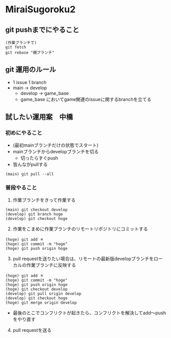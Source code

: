# MiraiSugoroku2

## git pushまでにやること
```
(作業ブランチで)
git fetch
git rebase "親ブランチ"
```


## git 運用のルール
- 1 issue 1 branch
- main → develop
  - develop → game_base
  - game_base においてgame関連のissueに関するbranchを立てる

## 試したい運用案　中橋
### 初めにやること
- (最初mainブランチだけの状態でスタート)
- mainブランチからdevelopブランチを切る
  - 切ったらすぐpush
- 皆んながpullする
```
(main) git pull --all
```

### 普段やること
1. 作業ブランチをきって作業する
```
(main) git checkout develop
(develop) git branch hoge
(develop) git checkout hoge
```
2. 作業をこまめに作業ブランチのリモートリポジトリにコミットする
```
(hoge) git add ＊
(hoge) git commit -m "hoge"
(hoge) git push origin hoge
```
3. pull requestを送りたい場合は、リモートの最新版developブランチをローカルの作業ブランチに反映する
```
(hoge) git add ＊
(hoge) git commit -m "hoge"
(hoge) git push origin hoge
(hoge) git checkout develop
(develop) git pull origin develop
(develop) git checkout hoge
(hoge) git merge origin develop
```
- 最後のとこでコンフリクトが起きたら、コンフリクトを解決してadd〜pushをやり直す

4. pull requestを送る




